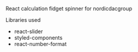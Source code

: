 React calculation fidget spinner for 
nordicdacgroup

Libraries used

* react-slider
* styled-components
* react-number-format